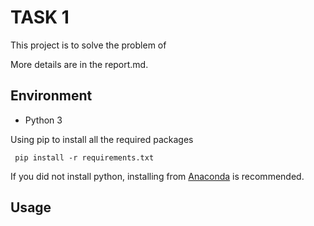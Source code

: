 # TASK 1

This project is to solve the problem of 

More details are in the report.md.

## Environment

- Python 3

Using pip to install all the required packages

` pip install -r requirements.txt`

If you did not install python, installing from 
[Anaconda](https://conda.io/docs/download.html) is recommended.


## Usage






